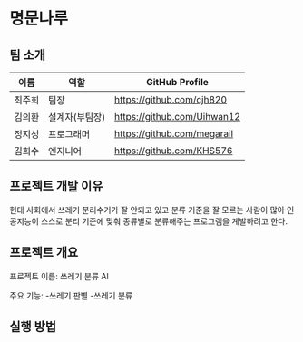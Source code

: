 # 명문나루

## 팀 소개

|  이름  |  역할  | GitHub Profile |
|--|--|--|
| 최주희 |  팀장  | https://github.com/cjh820
| 김의환 | 설계자(부팀장) | https://github.com/Uihwan12
| 정지성 |  프로그래머 | https://github.com/megarail
| 김희수 |  엔지니어  | https://github.com/KHS576

## 프로젝트 개발 이유
현대 사회에서 쓰레기 분리수거가 잘 안되고 있고 분류 기준을 잘 모르는 사람이 많아 인공지능이 스스로 분리 기준에 맞춰 종류별로 분류해주는 프로그램을 계발하려고 한다.

## 프로젝트 개요
프로젝트 이름: 쓰레기 
분류 AI

주요 기능:
-쓰레기 판별
-쓰레기 분류

## 실행 방법

